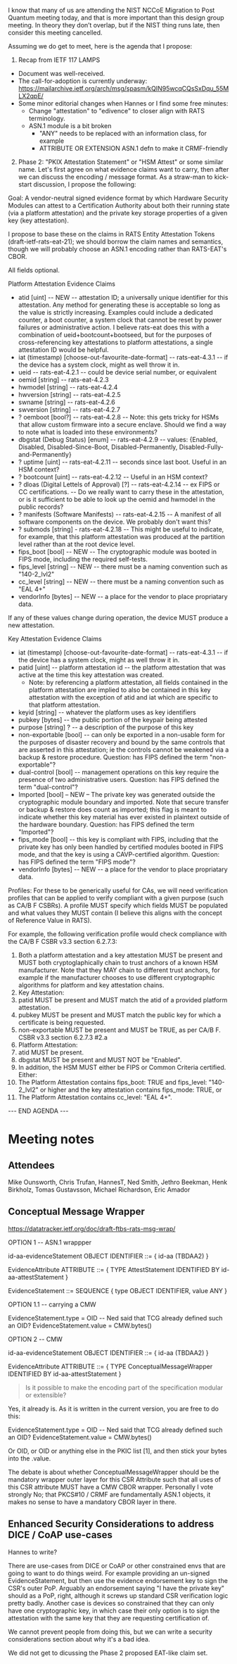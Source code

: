 I know that many of us are attending the NIST NCCoE Migration to Post Quantum meeting today, and that is more important than this design group meeting. In theory they don’t overlap, but if the NIST thing runs late, then consider this meeting cancelled.

Assuming we do get to meet, here is the agenda that I propose:

1. Recap from IETF 117 LAMPS
  - Document was well-received.
  - The call-for-adoption is currently underway: https://mailarchive.ietf.org/arch/msg/spasm/kQIN95wcqCQsSxDqu_55MLX2qpE/
  - Some minor editorial changes when Hannes or I find some free minutes:
    - Change "attestation" to "edivence" to closer align with RATS terminology.
    - ASN.1 module is a bit broken
      - "ANY" needs to be replaced with an information class, for example
      - ATTRIBUTE OR EXTENSION ASN.1 defn to make it CRMF-friendly
2. Phase 2: "PKIX Attestation Statement" or "HSM Attest" or some similar name.
Let's first agree on what evidence claims want to carry, then after we can discuss the encoding / message format.
As a straw-man to kick-start discussion, I propose the following:

Goal: A vendor-neutral signed evidence format by which Hardware Security Modules can attest to a Certification Authority about both their running state (via a platform attestation) and the private key storage properties of a given key (key attestation).

I propose to base these on the claims in RATS Entity Attestation Tokens (draft-ietf-rats-eat-21); we should borrow the claim names and semantics, though we will probably choose an ASN.1 encoding rather than RATS-EAT's CBOR.

All fields optional.

Platform Attestation Evidence Claims
* atid [uint] -- NEW -- attestation ID; a universally unique identifier for this attestation. Any method for generating these is acceptable so long as the value is strictly increasing. Examples could include a dedicated counter, a boot counter, a system clock that cannot be reset by power failures or administrative action. I believe rats-eat does this with a combination of ueid+bootcount+bootseed, but for the purposes of cross-referencing key attestations to platform attestations, a single attestation ID would be helpful.
* iat (timestamp) [choose-out-favourite-date-format] -- rats-eat-4.3.1 -- if the device has a system clock, might as well throw it in.
* ueid -- rats-eat-4.2.1 -- could be device serial number, or equivalent
* oemid [string] -- rats-eat-4.2.3
* hwmodel [string] -- rats-eat-4.2.4
* hwversion [string] -- rats-eat-4.2.5
* swname [string] -- rats-eat-4.2.6
* swversion [string] -- rats-eat-4.2.7
* ? oemboot [bool?] -- rats-eat-4.2.8 -- Note: this gets tricky for HSMs that allow custom firmware into a secure enclave. Should we find a way to note what is loaded into these environments?
* dbgstat (Debug Status) [enum] -- rats-eat-4.2.9 -- values: {Enabled, Disabled, Disabled-Since-Boot, Disabled-Permanently, Disabled-Fully-and-Permanently}
* ? uptime [uint] -- rats-eat-4.2.11 -- seconds since last boot. Useful in an HSM context?
* ? bootcount [uint] -- rats-eat-4.2.12 -- Useful in an HSM context?
* ? dloas (Digital Lettels of Approval) [?] -- rats-eat-4.2.14 -- ex FIPS or CC certifications. -- Do we really want to carry these in the attestation, or is it sufficient to be able to look up the oemid and hwmodel in the public records?
* ? manifests (Software Manifests) -- rats-eat-4.2.15 -- A manifest of all software components on the device. We probably don't want this?
* ? submods [string] - rats-eat-4.2.18 -- This might be useful to indicate, for example, that this platform attestation was produced at the partition level rather than at the root device level.
* fips_boot [bool] -- NEW -- The cryptographic module was booted in FIPS mode, including the required self-tests.
* fips_level [string] -- NEW -- there must be a naming convention such as "140-2_lvl2"
* cc_level [string] -- NEW -- there must be a naming convention such as "EAL 4+"
* vendorInfo [bytes] -- NEW -- a place for the vendor to place propriatary data.

If any of these values change during operation, the device MUST produce a new attestation.



Key Attestation Evidence Claims
* iat (timestamp) [choose-out-favourite-date-format] -- rats-eat-4.3.1 -- if the device has a system clock, might as well throw it in.
* patid [uint] -- platform attestation id -- the platform attestation that was active at the time this key attestation was created.
  * Note: by referencing a platform attestation, all fields contained in the platform attestation are implied to also be contained in this key attestation with the exception of atid and iat which are specific to that platform attestation.
* keyid [string] -- whatever the platform uses as key identifiers
* pubkey [bytes] -- the public portion of the keypair being attested
* purpose [string] ? -- a description of the purpose of this key
* non-exportable [bool] -- can only be exported in a non-usable form for the purposes of disaster recovery and bound by the same controls that are asserted in this attestation; ie the controls cannot be weakened via a backup & restore procedure.
  Question: has FIPS defined the term "non-exportable"?
* dual-control [bool] -- management operations on this key require the presence of two administrative users.
  Question: has FIPS defined the term "dual-control"?
* Imported [bool] – NEW – The private key was generated outside the cryptographic module boundary and imported. Note that secure transfer or backup & restore does count as imported; this flag is meant to indicate whether this key material has ever existed in plaintext outside of the hardware boundary.
  Question: has FIPS defined the term "Imported"?
* fips_mode [bool] -- this key is compliant with FIPS, including that the private key has only been handled by certified modules booted in FIPS mode, and that the key is using a CAVP-certified algorithm.
  Question: has FIPS defined the term "FIPS mode"?
* vendorInfo [bytes] -- NEW -- a place for the vendor to place propriatary data.



Profiles:
For these to be generically useful for CAs, we will need verification profiles that can be applied to verify compliant with a given purpose (such as CA/B F CSBRs). A profile MUST specify which fields MUST be populated and what values they MUST contain (I believe this aligns with the concept of Reference Value in RATS).

For example, the following verification profile would check compliance with the CA/B F CSBR v3.3 section 6.2.7.3:

1. Both a platform attestation and a key attestation MUST be present and MUST both cryptoglaphically chain to trust anchors of a known HSM manufacturer. Note that they MAY chain to different trust anchors, for example if the manufacturer chooses to use different cryptographic algorithms for platform and key attestation chains.
2. Key Attestation:
  1. patid MUST be present and MUST match the atid of a provided platform attestation.
  2. pubkey MUST be present and MUST match the public key for which a certificate is being requested.
  3. non-exportable MUST be present and MUST be TRUE, as per CA/B F. CSBR v3.3 section 6.2.7.3 #2.a
3. Platform Attestation:
  1. atid MUST be present.
  2. dbgstat MUST be present and MUST NOT be "Enabled".
4. In addition, the HSM MUST either be FIPS or Common Criteria certified. Either:
  1. The Platform Attestation contains fips_boot: TRUE and fips_level: "140-2_lvl2" or higher and the key attestation contains fips_mode: TRUE, or
  2. The Platform Attestation contains cc_level: "EAL 4+".


--- END AGENDA ---


# Meeting notes

## Attendees

Mike Ounsworth,
Chris Trufan,
HannesT,
Ned Smith,
Jethro Beekman,
Henk Birkholz,
Tomas Gustavsson,
Michael Richardson,
Eric Amador



## Conceptual Message Wrapper

https://datatracker.ietf.org/doc/draft-ftbs-rats-msg-wrap/

OPTION 1 -- ASN.1 wrappper

id-aa-evidenceStatement OBJECT IDENTIFIER ::= { id-aa (TBDAA2) }

EvidenceAttribute ATTRIBUTE ::= {
  TYPE AttestStatement
  IDENTIFIED BY id-aa-attestStatement
}

EvidenceStatement ::= SEQUENCE {
  type   OBJECT IDENTIFIER,
  value  ANY
}



OPTION 1.1 -- carrying a CMW

EvidenceStatement.type = OID<IAmCMW> -- Ned said that TCG already defined such an OID?
EvidenceStatement.value = CMW.bytes()


OPTION 2 -- CMW

id-aa-evidenceStatement OBJECT IDENTIFIER ::= { id-aa (TBDAA2) }

EvidenceAttribute ATTRIBUTE ::= {
  TYPE ConceptualMessageWrapper
  IDENTIFIED BY id-aa-attestStatement
}


> Is it possible to make the encoding part of the specification modular or extensible?  

Yes, it already is. 
As it is written in the current version, you are free to do this:

EvidenceStatement.type = OID<IAmCMW> -- Ned said that TCG already defined such an OID?
EvidenceStatement.value = CMW.bytes()

Or OID<IAmGoogleCloudHSMJSON>, or OID<IAmTPMAttest> or anything else in the PKIC list [1], and then stick your bytes into the .value.

The debate is about whether ConceptualMessageWrapper should be the mandatory wrapper outer layer for this CSR Attribute such that all uses of this CSR attribute MUST have a CMW CBOR wrapper. Personally I vote strongly No; that PKCS#10 / CRMF are fundamentally ASN.1 objects, it makes no sense to have a mandatory CBOR layer in there.


## Enhanced Security Considerations to address DICE / CoAP use-cases

Hannes to write?

There are use-cases from DICE or CoAP or other constrained envs that are going to want to do things weird. For example providing an un-signed EvidenceStatement, but then use the evidence endorsement key to sign the CSR's outer PoP. Arguably an endorsement saying "I have the private key" should as a PoP, right, although it screws up standard CSR verification logic pretty badly. Another case is devices so constrained that they can only have one cryptographic key, in which case their only option is to sign the attestation with the same key that they are requesting certification of.

We cannot prevent people from doing this, but we can write a security considerations section about why it's a bad idea.


We did not get to dicussing the Phase 2 proposed EAT-like claim set.